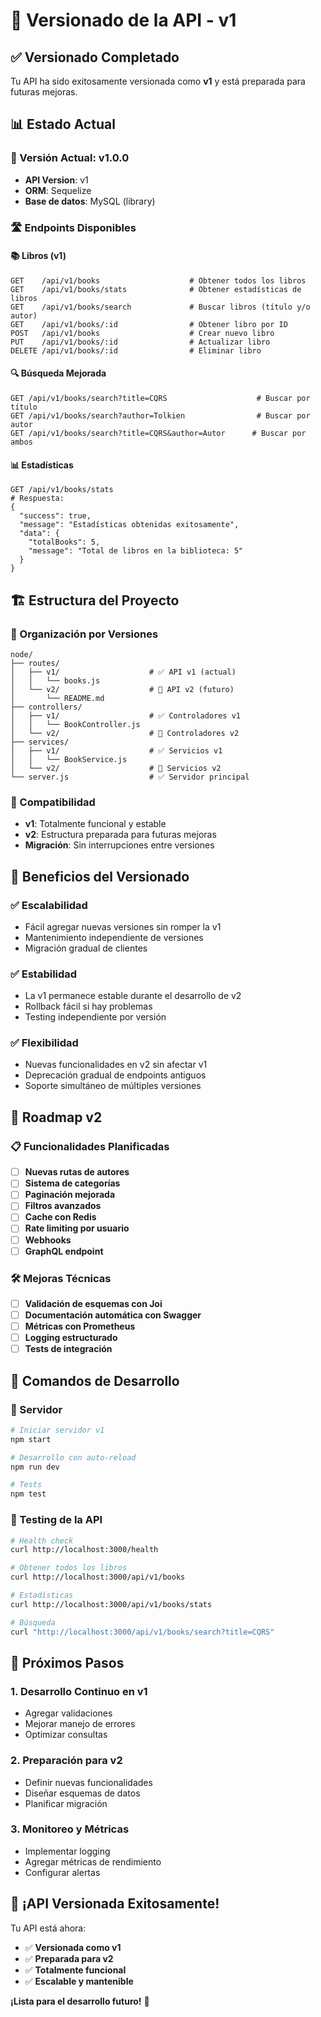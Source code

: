 # 🚀 Versionado de la API - v1

## ✅ Versionado Completado

Tu API ha sido exitosamente versionada como **v1** y está preparada para futuras mejoras.

## 📊 Estado Actual

### 🎯 Versión Actual: **v1.0.0**
- **API Version**: v1
- **ORM**: Sequelize
- **Base de datos**: MySQL (library)

### 🛣️ Endpoints Disponibles

#### 📚 Libros (v1)
```
GET    /api/v1/books                    # Obtener todos los libros
GET    /api/v1/books/stats              # Obtener estadísticas de libros
GET    /api/v1/books/search             # Buscar libros (título y/o autor)
GET    /api/v1/books/:id                # Obtener libro por ID
POST   /api/v1/books                    # Crear nuevo libro
PUT    /api/v1/books/:id                # Actualizar libro
DELETE /api/v1/books/:id                # Eliminar libro
```

#### 🔍 Búsqueda Mejorada
```
GET /api/v1/books/search?title=CQRS                    # Buscar por título
GET /api/v1/books/search?author=Tolkien                # Buscar por autor
GET /api/v1/books/search?title=CQRS&author=Autor      # Buscar por ambos
```

#### 📊 Estadísticas
```
GET /api/v1/books/stats
# Respuesta:
{
  "success": true,
  "message": "Estadísticas obtenidas exitosamente",
  "data": {
    "totalBooks": 5,
    "message": "Total de libros en la biblioteca: 5"
  }
}
```

## 🏗️ Estructura del Proyecto

### 📁 Organización por Versiones
```
node/
├── routes/
│   ├── v1/                    # ✅ API v1 (actual)
│   │   └── books.js
│   └── v2/                    # 🔮 API v2 (futuro)
│       └── README.md
├── controllers/
│   ├── v1/                    # ✅ Controladores v1
│   │   └── BookController.js
│   └── v2/                    # 🔮 Controladores v2
├── services/
│   ├── v1/                    # ✅ Servicios v1
│   │   └── BookService.js
│   └── v2/                    # 🔮 Servicios v2
└── server.js                  # ✅ Servidor principal
```

### 🔄 Compatibilidad
- **v1**: Totalmente funcional y estable
- **v2**: Estructura preparada para futuras mejoras
- **Migración**: Sin interrupciones entre versiones

## 🚀 Beneficios del Versionado

### ✅ **Escalabilidad**
- Fácil agregar nuevas versiones sin romper la v1
- Mantenimiento independiente de versiones
- Migración gradual de clientes

### ✅ **Estabilidad**
- La v1 permanece estable durante el desarrollo de v2
- Rollback fácil si hay problemas
- Testing independiente por versión

### ✅ **Flexibilidad**
- Nuevas funcionalidades en v2 sin afectar v1
- Deprecación gradual de endpoints antiguos
- Soporte simultáneo de múltiples versiones

## 🔮 Roadmap v2

### 📋 Funcionalidades Planificadas
- [ ] **Nuevas rutas de autores**
- [ ] **Sistema de categorías**
- [ ] **Paginación mejorada**
- [ ] **Filtros avanzados**
- [ ] **Cache con Redis**
- [ ] **Rate limiting por usuario**
- [ ] **Webhooks**
- [ ] **GraphQL endpoint**

### 🛠️ Mejoras Técnicas
- [ ] **Validación de esquemas con Joi**
- [ ] **Documentación automática con Swagger**
- [ ] **Métricas con Prometheus**
- [ ] **Logging estructurado**
- [ ] **Tests de integración**

## 📝 Comandos de Desarrollo

### 🚀 Servidor
```bash
# Iniciar servidor v1
npm start

# Desarrollo con auto-reload
npm run dev

# Tests
npm test
```

### 🧪 Testing de la API
```bash
# Health check
curl http://localhost:3000/health

# Obtener todos los libros
curl http://localhost:3000/api/v1/books

# Estadísticas
curl http://localhost:3000/api/v1/books/stats

# Búsqueda
curl "http://localhost:3000/api/v1/books/search?title=CQRS"
```

## 🎯 Próximos Pasos

### 1. **Desarrollo Continuo en v1**
- Agregar validaciones
- Mejorar manejo de errores
- Optimizar consultas

### 2. **Preparación para v2**
- Definir nuevas funcionalidades
- Diseñar esquemas de datos
- Planificar migración

### 3. **Monitoreo y Métricas**
- Implementar logging
- Agregar métricas de rendimiento
- Configurar alertas

## 🎉 ¡API Versionada Exitosamente!

Tu API está ahora:
- ✅ **Versionada como v1**
- ✅ **Preparada para v2**
- ✅ **Totalmente funcional**
- ✅ **Escalable y mantenible**

**¡Lista para el desarrollo futuro!** 🚀

